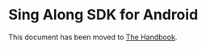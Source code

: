 # Sing Along SDK for Android

This document has been moved to [The Handbook](https://jitsi.github.io/handbook/docs/dev-guide/dev-guide-android-sdk).
